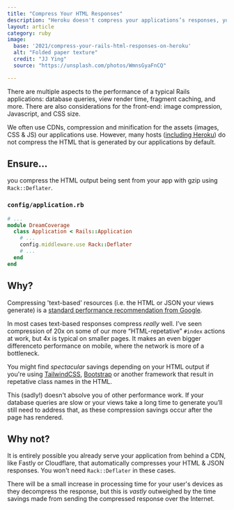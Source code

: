 ```yaml
---
title: "Compress Your HTML Responses"
description: "Heroku doesn't compress your applications’s responses, you should."
layout: article
category: ruby
image:
  base: '2021/compress-your-rails-html-responses-on-heroku'
  alt: "Folded paper texture"
  credit: "JJ Ying"
  source: "https://unsplash.com/photos/WmnsGyaFnCQ"

---
```


There are multiple aspects to the performance of a typical Rails applications: database queries, view render time, fragment caching, and more. There are also considerations for the front-end: image compression, Javascript, and CSS size.

We often use CDNs, compression and minification for the assets (images, CSS & JS) our applications use. However, many hosts ([including Heroku](https://devcenter.heroku.com/articles/compressing-http-messages-with-gzip)) do not compress the HTML that is generated by our applications by default.


## Ensure...

you compress the HTML output being sent from your app with gzip using `Rack::Deflater`.

### `config/application.rb`

```ruby
# ...
module DreamCoverage
  class Application < Rails::Application
    # ...
    config.middleware.use Rack::Deflater
    # ...
  end
end
```


## Why?

Compressing 'text-based' resources (i.e. the HTML or JSON your views generate) is a [standard performance recommendation from Google](https://web.dev/uses-text-compression/).

In most cases text-based responses compress _really_ well. I’ve seen compression of 20x on some of our more “HTML-repetative” `#index` actions at work, but 4x is typical on smaller pages. It makes an even bigger differenceto performance on mobile, where the network is more of a bottleneck.

You might find _spectacular_ savings depending on your HTML output if you're using [TailwindCSS](https://tailwindcss.com), [Bootstrap](https://getbootstrap.com) or another framework that result in repetative class names in the HTML.

This (sadly!) doesn't absolve you of other performance work. If your database queries are slow or your views take a long time to generate you’ll still need to address that, as these compression savings occur after the page has rendered.


## Why not?

It is entirely possible you already serve your application from behind a CDN, like Fastly or Cloudflare, that automatically compresses your HTML & JSON responses. You won't need `Rack::Deflater` in these cases.

There will be a small increase in processing time for your user's devices as they decompress the response, but this is _vastly_ outweighed by the time savings made from sending the compressed response over the Internet.
